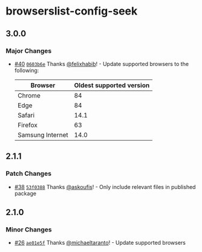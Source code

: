 # browserslist-config-seek

## 3.0.0

### Major Changes

- [#40](https://github.com/seek-oss/browserslist-config-seek/pull/40) [`0603b6e`](https://github.com/seek-oss/browserslist-config-seek/commit/0603b6ee6cd2020c21ea71d4c9f29131f409c5c9) Thanks [@felixhabib](https://github.com/felixhabib)! - Update supported browsers to the following:

  | Browser          | Oldest supported version |
  | ---------------- | ------------------------ |
  | Chrome           | 84                       |
  | Edge             | 84                       |
  | Safari           | 14.1                     |
  | Firefox          | 63                       |
  | Samsung Internet | 14.0                     |

## 2.1.1

### Patch Changes

- [#38](https://github.com/seek-oss/browserslist-config-seek/pull/38) [`53f0388`](https://github.com/seek-oss/browserslist-config-seek/commit/53f038808adce68a7006bba05e7c9b3762ef01c7) Thanks [@askoufis](https://github.com/askoufis)! - Only include relevant files in published package

## 2.1.0

### Minor Changes

- [#26](https://github.com/seek-oss/browserslist-config-seek/pull/26) [`ae01e5f`](https://github.com/seek-oss/browserslist-config-seek/commit/ae01e5fa29c9bea19c820b6404b7975fba829664) Thanks [@michaeltaranto](https://github.com/michaeltaranto)! - Update supported browsers
